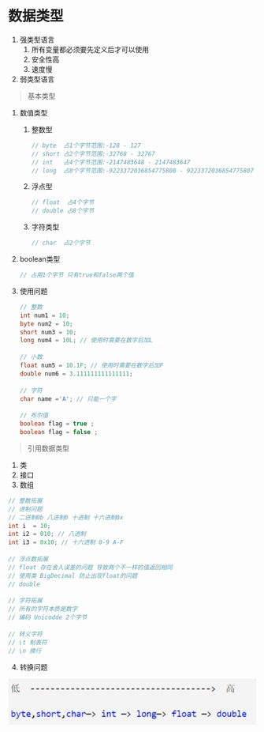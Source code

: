 # 数据类型

1. 强类型语言
   1. 所有变量都必须要先定义后才可以使用
   2. 安全性高
   3. 速度慢
2. 弱类型语言

> 基本类型

1. 数值类型

   1. 整数型

      ```java
      // byte  占1个字节范围:-128 - 127
      // short 占2个字节范围:-32768 - 32767
      // int   占4个字节范围:-2147483648 - 2147483647
      // long  占8个字节范围:-9223372036854775808 - 9223372036854775807
      ```

   2. 浮点型

      ```java
      // float  占4个字节
      // double 占8个字节
      ```

   3. 字符类型

      ```java
      // char  占2个字节
      ```

2. boolean类型

   ```java
   // 占用1个字节 只有true和false两个值
   ```

3. 使用问题

   ```java
   // 整数
   int num1 = 10;
   byte num2 = 10;
   short num3 = 10;
   long num4 = 10L; // 使用时需要在数字后加L
   
   // 小数
   float num5 = 10.1F; // 使用时需要在数字后加F
   double num6 = 3.111111111111111;
   
   // 字符
   char name ='A'; // 只能一个字
   
   // 布尔值
   boolean flag = true ;
   boolean flag = false ;
   ```



> 引用数据类型

1. 类
2. 接口
3. 数组

```java
// 整数拓展
// 进制问题
// 二进制0b 八进制0 十进制 十六进制0x
int i  = 10;
int i2 = 010; // 八进制
int i3 = 0x10; // 十六进制 0-9 A-F

// 浮点数拓展
// float 存在舍入误差的问题 导致两个不一样的值返回相同
// 使用类 BigDecimal 防止出现float的问题
// double 

// 字符拓展
// 所有的字符本质是数字
// 编码 Unicodde 2个字节

// 转义字符
// \t 制表符
// \n 换行

```

4. 转换问题

![image-20211114153050230](image-20211114153050230.png)

